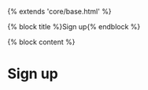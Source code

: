 {% extends 'core/base.html' %}

{% block title %}Sign up{% endblock %}

{% block content %}
<div class"w-1/2 my-6 mx-auto p-6 bg-gray-100 rounded-xl">
    <h1 class="mb-6 text-3x1">Sign up</h1>

